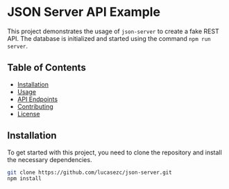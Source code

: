 # JSON Server API Example

This project demonstrates the usage of `json-server` to create a fake REST API. The database is initialized and started using the command `npm run server`.

## Table of Contents

- [Installation](#installation)
- [Usage](#usage)
- [API Endpoints](#api-endpoints)
- [Contributing](#contributing)
- [License](#license)

## Installation

To get started with this project, you need to clone the repository and install the necessary dependencies.

```bash
git clone https://github.com/lucasezc/json-server.git
npm install
